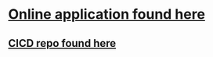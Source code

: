# [Online application found here](https://fso-part3-phonebook-server.herokuapp.com/)

## [CICD repo found here](https://github.com/tommybickerdike/full-stack-open-part3)
